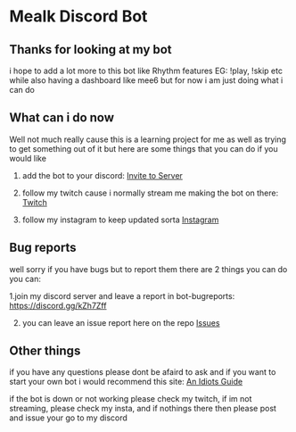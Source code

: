 # Mealk Discord Bot

## Thanks for looking at my bot
i hope to add a lot more to this bot like Rhythm features EG: !play, !skip etc while also having a dashboard like mee6 but for now i am just doing what i can do

## What can i do now 
Well not much really cause this is a learning project for me as well as trying to get something out of it but here are some things that you can do if you would like
1. add the bot to your discord:
  [Invite to Server](https://discord.com/oauth2/authorize?client_id=700150917181210745&permissions=8&scope=bot)
  
2. follow my twitch cause i normally stream me making the bot on there:
  [Twitch](https://www.twitch.tv/cringekidy)
  
3. follow my instagram to keep updated sorta 
  [Instagram](https://www.instagram.com/cringekidey)
	
## Bug reports
well sorry if you have bugs but to report them there are 2 things you can do you can:

1.join my discord server and leave a report in bot-bugreports:
	https://discord.gg/kZh7Zff
	
2. you can leave an issue report here on the repo
	[Issues](https://github.com/XxcringekidxX/DiscordBot/issues)
	
## Other things
if you have any questions please dont be afaird to ask and if you want to start your own bot i would recommend this site:
	[An Idiots Guide](https://anidiots.guide/v/v12/)

if the bot is down or not working please check my twitch, if im not streaming, please check my insta, and if nothings there then please post and issue your go to my discord
